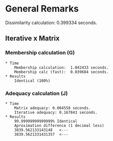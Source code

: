 # General Remarks
Dissimilarity calculation: 0.399334 seconds.

## Iterative x Matrix
### Membership calculation (G)
    * Time
        Membership calculation:  1.042433 seconds.
        Membership calc (fast):  0.039684 seconds.
    * Results
        Identical (100%)

### Adequacy calculation (J)
    * Time
        Matrix adequacy: 0.004558 seconds.
        Iterative adequacy: 0.167843 seconds.
    * Results
        99.99999999999999% Identical
        Aproximation difference (1 decimal less)
        3839.562133143148   <---
        3839.5621331431357  <---
